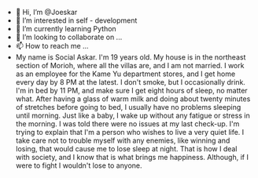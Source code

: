 - 👋 Hi, I’m @Joeskar
- 👀 I’m interested in self - development
- 🌱 I’m currently learning Python
- 💞️ I’m looking to collaborate on ...
- 📫 How to reach me ...
- My name is Social Askar. I'm 19 years old. My house is in the northeast section of Morioh, where all the villas are, and I am not married. I work as an employee for the Kame Yu department stores, and I get home every day by 8 PM at the latest. I don't smoke, but I occasionally drink. I'm in bed by 11 PM, and make sure I get eight hours of sleep, no matter what. After having a glass of warm milk and doing about twenty minutes of stretches before going to bed, I usually have no problems sleeping until morning. Just like a baby, I wake up without any fatigue or stress in the morning. I was told there were no issues at my last check-up. I'm trying to explain that I'm a person who wishes to live a very quiet life. I take care not to trouble myself with any enemies, like winning and losing, that would cause me to lose sleep at night. That is how I deal with society, and I know that is what brings me happiness. Although, if I were to fight I wouldn't lose to anyone.

<!---
Joeskar/Joeskar is a ✨ special ✨ repository because its `README.md` (this file) appears on your GitHub profile.
You can click the Preview link to take a look at your changes.
--->
